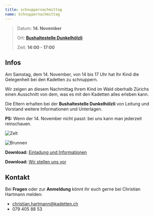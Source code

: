 ```yaml
---
title: schnuppernachmittag
name: Schnuppernachmittag
---
```


> Datum: **14. November**
>
> Ort: **[Bushaltestelle Dunkelhölzli](https://goo.gl/maps/F3WATzoKCWH2)**
>
> Zeit: **14:00 - 17:00**

## Infos

Am Samstag, dem 14. November, von 14 bis 17 Uhr hat Ihr Kind die Gelegenheit bei den Kadetten zu schnuppern.

Wir zeigen an diesem Nachmittag Ihrem Kind im Wald oberhalb Zürichs einen Ausschnitt von dem, was es mit den Kadetten alles erleben kann.

Die Eltern erhalten bei der **Bushaltestelle Dunkelhölzli** von Leitung und Vorstand weitere Informationen und Unterlagen.

**PS:** Wenn der 14. November nicht passt: bei uns kann man jederzeit reinschauen.

![Zelt](pictures/zelt.jpg)

![Brunnen](pictures/wasser.jpg)

**Download:** [Einladung und Informationen](files/Einladung-2018-11-17.pdf)

**Download:** [Wir stellen uns vor](files/Kadetten-Zürich-Wir-stellen-uns-vor.pdf)

## Kontakt

Bei **Fragen** oder zur **Anmeldung** könnt ihr euch gerne bei Christian Hartmann melden:

- [christian.hartmann@kadetten.ch](mailto:christian.hartmann@kadetten.ch?subject=Kadetten-Schnuppernachmittag)
- 079 405 88 53
